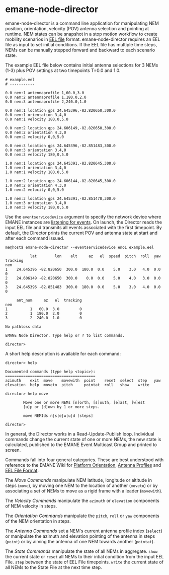 emane-node-director
==

emane-node-director is a command line application for manipulating NEM
position, orientation, velocity (POV) antenna selection and
pointing at runtime. NEM states can be snapshot in a stop motion
workflow to create mobility scenarios in [EEL file](https://github.com/adjacentlink/emane/wiki/EEL-Generator)
format. emane-node-director requires an EEL file as input to set
initial conditions. If the EEL file has multiple time steps, NEMs can be
manually stepped forward and backward to each scenario state.

The example EEL file below contains initial antenna selections for 3
NEMs (1-3) plus POV settings at two timepoints T=0.0 and 1.0.

```
# example.eel
# -----------

0.0 nem:1 antennaprofile 1,60.0,3.0
0.0 nem:2 antennaprofile 1,180.0,2.0
0.0 nem:3 antennaprofile 2,240.0,1.0

0.0 nem:1 location gps 24.645396,-82.820650,300.0
0.0 nem:1 orientation 3,4,0
0.0 nem:1 velocity 180,0,5.0

0.0 nem:2 location gps 24.606149,-82.820650,300.0
0.0 nem:2 orientation 4,3,0
0.0 nem:2 velocity 0,0,5.0

0.0 nem:3 location gps 24.645396,-82.851483,300.0
0.0 nem:3 orientation 3,4,0
0.0 nem:3 velocity 180,0,5.0

1.0 nem:1 location gps 24.645391,-82.820645,300.0
1.0 nem:1 orientation 3,4,0
1.0 nem:1 velocity 180,0,5.0

1.0 nem:2 location gps 24.606144,-82.820645,300.0
1.0 nem:2 orientation 4,3,0
1.0 nem:2 velocity 0,0,5.0

1.0 nem:3 location gps 24.645391,-82.851478,300.0
1.0 nem:3 orientation 3,4,0
1.0 nem:3 velocity 180,0,5.0
```

Use the `eventservicedevice` argument to specify the network
device where EMANE instances are [listening for events](https://github.com/adjacentlink/emane/wiki/Configuring-the-Emulator#eventservicedevice). On launch, the
Director reads the input EEL file and transmits all events
associated with the first timepoint. By default, the Director
prints the current POV and antenna state at start and after
each command issued.

```
me@host$ emane-node-director --eventservicedevice eno1 example.eel

           lat        lon    alt     az   el  speed  pitch  roll  yaw  tracking
nem
1    24.645396 -82.820650  300.0  180.0  0.0    5.0    3.0   4.0  0.0         0
2    24.606149 -82.820650  300.0    0.0  0.0    5.0    4.0   3.0  0.0         0
3    24.645396 -82.851483  300.0  180.0  0.0    5.0    3.0   4.0  0.0         0

     ant_num     az   el  tracking
nem
1          1   60.0  3.0         0
2          1  180.0  2.0         0
3          2  240.0  1.0         0

No pathloss data

EMANE Node Director. Type help or ? to list commands.

director>
```

A short help description is available for each command:

```
director> help

Documented commands (type help <topic>):
========================================
azimuth    exit  move    movewith  point    reset  select  step   yaw
elevation  help  moveto  pitch     pointat  roll   show    write

director> help move

        Move one or more NEMs [n]orth, [s]outh, [e]ast, [w]est
        [u]p or [d]own by 1 or more steps.

        move NEMIds n|s|e|w|u|d [steps]

director>
```


In general, the Director works in a Read-Update-Publish
loop. Individual commands change the current state of one or more NEMs, the
new state is calculated, published to the EMANE Event Multicast Group
and printed to screen.

Commands fall into four general categories. These are best understood
with reference to the EMANE Wiki for [Platform Orientation](https://github.com/adjacentlink/emane/wiki/Platform-Orientation), [Antenna Profiles](https://github.com/adjacentlink/emane/wiki/Antenna-Profile) and [EEL File Format](https://github.com/adjacentlink/emane/wiki/EEL-Generator).

The *Move Commands* manipulate NEM latitude, longitude or altitude in
steps (`move`), by moving one NEM to the location of another (`moveto`) or by associating
a set of NEMs to move as a rigid frame with a leader (`movewith`).

The *Velocity Commands* manipulate the `azimuth` or `elevation` components of
NEM velocity in steps.

The *Orientation Commands* manipulate the `pitch`, `roll` or `yaw` components
of the NEM orientation in steps.

The *Antenna Commands* set a NEM's current antenna profile index (`select`)
or manipulate the azimuth and elevation pointing of the antenna in steps
(`point`) or by aiming the antenna of one NEM towards another (`pointat`).

The *State Commands* manipulate the state of all NEMs in
aggregate. `show` the current state or `reset` all NEMs to their
intial condition from the input EEL File. `step` between the state
of EEL File timepoints. `write` the current state of all NEMs to
the State File at the next time step.


